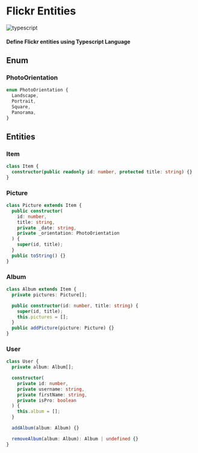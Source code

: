 # Flickr Entities

![typescript](https://emojis.slackmojis.com/emojis/images/1479745458/1383/typescript.png?1479745458)

#### Define Flickr entities using Typescript Language

## Enum

### PhotoOrientation

```ts
enum PhotoOrientation {
  Landscape,
  Portrait,
  Square,
  Panorama,
}
```

## Entities

### Item

```ts
class Item {
  constructor(public readonly id: number, protected title: string) {}
}
```

### Picture

```ts
class Picture extends Item {
  public constructor(
    id: number,
    title: string,
    private _date: string,
    private _orientation: PhotoOrientation
  ) {
    super(id, title);
  }
  public toString() {}
}
```

### Album

```ts
class Album extends Item {
  private pictures: Picture[];

  public constructor(id: number, title: string) {
    super(id, title);
    this.pictures = [];
  }
  public addPicture(picture: Picture) {}
}
```

### User

```ts
class User {
  private album: Album[];

  constructor(
    private id: number,
    private username: string,
    private firstName: string,
    private isPro: boolean
  ) {
    this.album = [];
  }

  addAlbum(album: Album) {}

  removeAlbum(album: Album): Album | undefined {}
}
```
